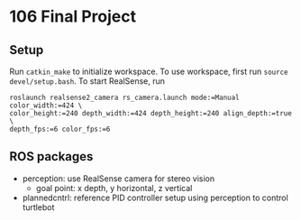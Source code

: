 # 106 Final Project

## Setup

Run ```catkin_make``` to initialize workspace.
To use workspace, first run ```source devel/setup.bash```.
To start RealSense, run 
```
roslaunch realsense2_camera rs_camera.launch mode:=Manual color_width:=424 \
color_height:=240 depth_width:=424 depth_height:=240 align_depth:=true \
depth_fps:=6 color_fps:=6
```

## ROS packages

- perception: use RealSense camera for stereo vision
    - goal point: x depth, y horizontal, z vertical
- plannedcntrl: reference PID controller setup using perception to control turtlebot
